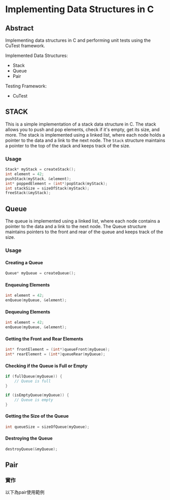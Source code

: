 # Implementing Data Structures in C

## Abstract
Implementing data structures in C and performing unit tests using the CuTest framework.

Implemented Data Structures:
* Stack
* Queue
* Pair

Testing Framework:
* CuTest

## STACK
This is a simple implementation of a stack data structure in C. The stack allows you to push and pop elements, check if it's empty, get its size, and more.
The stack is implemented using a linked list, where each node holds a pointer to the data and a link to the next node. The `Stack` structure maintains a pointer to the top of the stack and keeps track of the size.

### Usage
```c
Stack* myStack = createStack();
int element = 42;
pushStack(myStack, &element);
int* poppedElement = (int*)popStack(myStack);
int stackSize = sizeOfStack(myStack);
freeStack(&myStack);
```


## Queue
The queue is implemented using a linked list, where each node contains a pointer to the data and a link to the next node. The Queue structure maintains pointers to the front and rear of the queue and keeps track of the size.

### Usage
#### Creating a Queue
```c
Queue* myQueue = createQueue();
```

#### Enqueuing Elements
```c
int element = 42;
enQueue(myQueue, &element);
```

#### Dequeuing Elements
```c
int element = 42;
enQueue(myQueue, &element);
```

#### Getting the Front and Rear Elements
```c
int* frontElement = (int*)queueFront(myQueue);
int* rearElement = (int*)queueRear(myQueue);
```

#### Checking if the Queue is Full or Empty
```c
if (fullQueue(myQueue)) {
    // Queue is full
}

if (isEmptyQueue(myQueue)) {
    // Queue is empty
}
```
#### Getting the Size of the Queue
```c
int queueSize = sizeOfQueue(myQueue);
```

#### Destroying the Queue
```c
destroyQueue(&myQueue);
```

## Pair

### 實作
以下為pair使用範例
```
```



